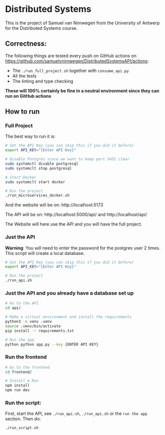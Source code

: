 # Distributed Systems

This is the project of Samuel van Nimwegen from the University of Antwerp for the Distributed Systems course.
## Correctness:
The following things are tested every push on GitHub actions on https://github.com/samuelvnimwegen/DistributedSystemsAPI/actions:
- The `./run_full_project.sh` together with `consume_api.py`
- All the tests
- The linting and type checking

**These will 100% certainly be fine in a neutral environment since they can run on GitHub actions**

## How to run
### Full Project
The best way to run it is:
```bash
# Set the API Key (you can skip this if you did it before)
export API_KEY="{Enter API Key}"

# Disable Postgres since we want to keep port 5432 clear
sudo systemctl disable postgresql
sudo systemclt stop postgresql

# Start Docker
sudo systemclt start docker

# Run the project
./run_microservices_docker.sh
```
And the website will be on:
http://localhost:5173

The API will be on: http://localhost:5000/api/ and http://localhost/api/

The Website will here use the API and you will have the full project.

### Just the API
**Warning**: You will need to enter the password for the postgres user 2 times. 
This script will create a local database.
```bash
# Set the API Key (you can skip this if you did it before)
export API_KEY="{Enter API Key}"

# Run the project
./run_api.sh
```

### Just the API and you already have a database set up
```bash
# Go to the API
cd api/

# Make a virtual environment and install the requirements
python3 -m venv .venv
source .venv/bin/activate
pip install -r requirements.txt

# Run the app
python python app.py --key {ENTER API KEY}
```

### Run the frontend
```bash
# Go to the frontend
cd frontend/

# Install & Run
npm install
npm run dev
```

### Run the script:
First, start the API, see `./run_api.sh`, `./run_api.sh` or the `run the app` section. Then do:
```bash
./run_script.sh
```



